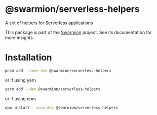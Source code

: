# @swarmion/serverless-helpers

A set of helpers for Serverless applications

This package is part of the [Swarmion](https://www.swarmion.dev) project. See its documentation for more insights.

# Installation

```bash
pnpm add --save-dev @swarmion/serverless-helpers
```

or if using yarn

```bash
yarn add --dev @swarmion/serverless-helpers
```

or if using npm

```bash
npm install --save-dev @swarmion/serverless-helpers
```
